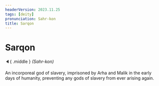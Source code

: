 ```yaml
---
headerVersion: 2023.11.25
tags: [deity]
pronunciation: Sahr-kon
title: Sarqon
---
```

# Sarqon
:speaker:{ .middle } *(Sahr-kon)*  

An incorporeal god of slavery, imprisoned by Arha and Malik in the early days of humanity, preventing any gods of slavery from ever arising again. 
